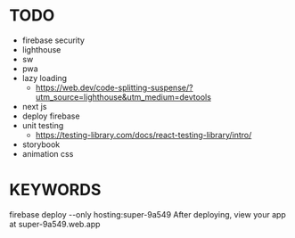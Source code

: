 # TODO

- firebase security
- lighthouse
- sw
- pwa
- lazy loading
  - https://web.dev/code-splitting-suspense/?utm_source=lighthouse&utm_medium=devtools
- next js
- deploy firebase
- unit testing
  - https://testing-library.com/docs/react-testing-library/intro/
- storybook
- animation css

# KEYWORDS

firebase deploy --only hosting:super-9a549
After deploying, view your app at super-9a549.web.app
